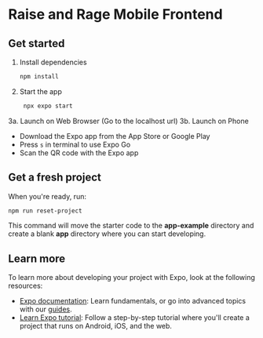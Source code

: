 # Raise and Rage Mobile Frontend

## Get started

1. Install dependencies

   ```bash
   npm install
   ```

2. Start the app

   ```bash
    npx expo start
   ```

3a. Launch on Web Browser (Go to the localhost url)
3b. Launch on Phone

- Download the Expo app from the App Store or Google Play
- Press `s` in terminal to use Expo Go
- Scan the QR code with the Expo app

## Get a fresh project

When you're ready, run:

```bash
npm run reset-project
```

This command will move the starter code to the **app-example** directory and create a blank **app** directory where you can start developing.

## Learn more

To learn more about developing your project with Expo, look at the following resources:

- [Expo documentation](https://docs.expo.dev/): Learn fundamentals, or go into advanced topics with our [guides](https://docs.expo.dev/guides).
- [Learn Expo tutorial](https://docs.expo.dev/tutorial/introduction/): Follow a step-by-step tutorial where you'll create a project that runs on Android, iOS, and the web.
